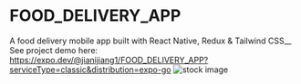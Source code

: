 # FOOD_DELIVERY_APP
A food delivery mobile app built with React Native, Redux &amp; Tailwind CSS__
See project demo here: https://expo.dev/@jianijiang1/FOOD_DELIVERY_APP?serviceType=classic&distribution=expo-go
![stock image](https://www.pexels.com/photo/crop-person-gluing-family-photos-to-poster-7014517/)
